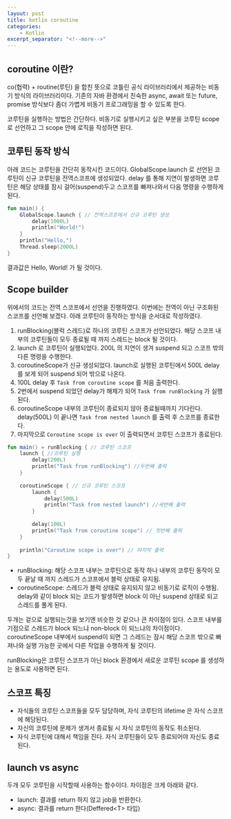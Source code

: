 ```yaml
---
layout: post
title: kotlin coroutine
categories:
    - Kotlin
excerpt_separator: "<!--more-->"
---
```


## coroutine 이란?

co(협력) + routine(루틴) 을 합친 뜻으로 코틀린 공식 라이브러리에서 제공하는 비동기 방식의 라이브러리이다. 
기존의 자바 환경에서 친숙한 async, await 또는 future, promise 방식보다 좀더 가볍게 비동기 프로그래밍을 할 수 있도록 한다.

코루틴을 실행하는 방법은 간단하다. 비동기로 실행시키고 싶은 부분을 코루틴 scope로 선언하고 그 scope 안에 로직을 작성하면 된다.


## 코루틴 동작 방식

아래 코드는 코루틴을 간단히 동작시킨 코드이다.
GlobalScope.launch 로 선언된 코루틴이 신규 코루틴을 전역스코프에 생성되었다. delay 를 통해 지연이 발생하면 코루틴은 해당 상태를 잠시 걸어(suspend)두고 스코프를 빠져나와서 다음 명령을 수행하게 된다.

```kotlin
fun main() {
    GlobalScope.launch { // 전역스코프에서 신규 코루틴 생성
        delay(1000L)
        println("World!")
    }
    println("Hello,")
    Thread.sleep(2000L)
}
```

결과값은 Hello, World! 가 될 것이다.


## Scope builder

위에서의 코드는 전역 스코프에서 선언을 진행하였다. 이번에는 전역이 아닌 구조화된 스코프를 선언해 보겠다. 아래 코루틴이 동작하는 방식을 순서대로 작성하였다.

1. runBlocking(블럭 스레드)로 하나의 코루틴 스코프가 선언되었다. 해당 스코프 내부의 코루틴들이 모두 종료될 때 까지 스레드는 block 될 것이다.
2. launch 로 코루틴이 실행되었다. 200L 의 지연이 생겨 suspend 되고 스코프 밖의 다른 명령을 수행한다.
3. coroutineScope가 신규 생성되었다. launch로 실행된 코루틴에서 500L delay를 보게 되어 suspend 되어 밖으로 나온다.
4. 100L delay 후 `Task from coroutine scope` 를 처음 출력한다.
5. 2번에서 suspend 되었던 delay가 해제가 되어 `Task from runBlocking` 가 실행된다.
6. coroutineScope 내부의 코루틴이 종료되지 않아 종료될때까지 기다린다. delay(500L) 이 끝나면 `Task from nested launch` 를 출력 후 스코프를 종료한다.
7. 마지막으로 `Coroutine scope is over` 이 출력되면서 코루틴 스코프가 종료된다.


```kotlin
fun main() = runBlocking { // 코루틴 스코프
    launch { //코루틴 실행
        delay(200L)
        println("Task from runBlocking") //두번째 출력
    }
    
    coroutineScope { // 신규 코루틴 스코프
        launch {
            delay(500L) 
            println("Task from nested launch") //세번째 출력
        }
    
        delay(100L)
        println("Task from coroutine scope") // 첫번째 출력
    }
    
    println("Coroutine scope is over") // 마지막 출력
}
```

- runBlocking: 해당 스코프 내부는 코루틴으로 동작 하나 내부의 코루틴 동작이 모두 끝날 때 까지 스레드가 스코프에서 블럭 상태로 유지됨.
- coroutineScope: 스레드가 블럭 상태로 유지되지 않고 비동기로 로직이 수행됨. delay와 같이 block 되는 코드가 발생하면 block 이 아닌 suspend 상태로 되고 스레드를 풀게 된다.

두개는 겉으로 실행되는것을 보기엔 비슷한 것 같으나 큰 차이점이 있다. 스코프 내부를 기점으로 스레드가 block 되느냐 non-block 이 되느냐의 차이점이다. coroutineScope   내부에서 suspend이 되면 그 스레드는 잠시 해당 스코프 밖으로 빠져나와 실행 가능한 곳에서 다른 작업을 수행하게 될 것이다.

runBlocking은 코루틴 스코프가 아닌 block 환경에서 새로운 코루틴 scope 를 생성하는 용도로 사용하면 된다.

## 스코프 특징

- 자식들의 코루틴 스코프들을 모두 담당하며, 자식 코루틴의 lifetime 은 자식 스코프에 해당된다.
- 자신의 코루틴에 문제가 생겨서 종료될 시 자식 코루틴의 동작도 취소된다.
- 자식 코루틴에 대해서 책임을 진다. 자식 코루틴들이 모두 종료되어야 자신도 종료된다.

## launch vs async

두개 모두 코루틴을 시작할때 사용하는 함수이다. 차이점은 크게 아래와 같다.

- launch: 결과를 return 하지 않고 job을 반환한다.
- async: 결과를 return 한다(Deffered\<T\> 타입)